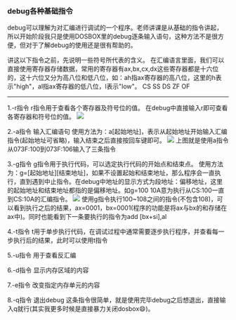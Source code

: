 ### debug各种基础指令

debug可以理解为对汇编进行调试的一个程序。老师讲课是从基础的指令讲起，所以开始阶段我只是使用DOSBOX里的debug逐条输入语句，这种方法不是很方便，但对于了解debug的使用还是很有帮助的。

讲这以下指令之前，先说明一些符号所代表的含义。
在汇编语言里面，我们可以直接使用寄存器存储数据，常用的寄存器有ax,bx,cx,dx这些寄存器都是十六位的，这十六位又分为高八位和低八位，如：ah指ax寄存器的高八位，这里的h表示"high"，al指ax寄存器的低八位，l表示"low"。
CS SS DS
ZF OF 
***
1.-r指令
r指令用于查看各个寄存器及符号位的值。
在debug中直接输入r即可查看各寄存器和符号位的值。
<img src="http://image.slugyao.top/assembly/%E5%B1%8F%E5%B9%95%E6%88%AA%E5%9B%BE%202025-01-25%20205541.png">


2.-a指令
输入汇编语句
使用方法为：a[起始地址]，表示从起始地址开始输入汇编指令(起始地址可省略)，输入结束之后直接按回车键即可。
<img src="http://image.slugyao.top/assembly/%E5%B1%8F%E5%B9%95%E6%88%AA%E5%9B%BE%202025-01-26%20092722.png">
上图就是使用a指令从073F:100到073F:106输入了三条指令

3.-g指令
g指令用于执行代码，可以选定执行代码的开始点和结束点。
使用方法为：g=[起始地址][结束地址]，如果不设置起始和结束地址，那么程序会一直执行，直到遇到中止指令。在debug中地址的显示方式为段地址：偏移地址，这里的起始地址和结束地址都指的是偏移地址。如g=100 10A意为执行从CS:100一直到CS:10A的汇编指令。
<img src="http://image.slugyao.top/assembly/%E5%B1%8F%E5%B9%95%E6%88%AA%E5%9B%BE%202025-01-26%20093628.png">
使用g指令执行100~108之间的指令(不包含108)，可以看到执行之后的结果，ax=0001，bx=0001(程序的功能是将ax与bx的和存储在ax中)。同时也能看到下一条要执行的指令为add [bx+si],al

4.-t指令
t用于单步执行代码，在调试过程中通常需要逐步执行程序，并查看每一步执行后的结果，此时可以使用t指令

5.-u指令
用于查看反汇编

6.-d指令
显示内存区域的内容

7.-e指令
改变指定内存单元的内容


8.-q指令
退出debug
这条指令很简单，就是使用完毕debug之后想退出，直接输入q就行(其实我更多时候是直接暴力关闭dosbox😄)。


